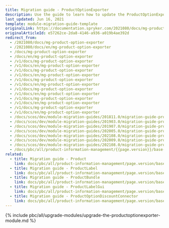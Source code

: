 ```yaml
---
title: Migration guide - ProductOptionExporter
description: Use the guide to learn how to update the ProductOptionExporter module to a newer version.
last_updated: Jun 16, 2021
template: module-migration-guide-template
originalLink: https://documentation.spryker.com/2021080/docs/mg-product-option-exporter
originalArticleId: e57262ce-2da8-4146-a936-a019b4ae392d
redirect_from:
  - /2021080/docs/mg-product-option-exporter
  - /2021080/docs/en/mg-product-option-exporter
  - /docs/mg-product-option-exporter
  - /docs/en/mg-product-option-exporter
  - /v1/docs/mg-product-option-exporter
  - /v1/docs/en/mg-product-option-exporter
  - /v1/docs/mg-product-option-exporter
  - /v1/docs/en/mg-product-option-exporter
  - /v1/docs/mg-product-option-exporter
  - /v1/docs/en/mg-product-option-exporter
  - /v1/docs/mg-product-option-exporter
  - /v1/docs/en/mg-product-option-exporter
  - /v1/docs/mg-product-option-exporter
  - /v1/docs/en/mg-product-option-exporter
  - /v1/docs/mg-product-option-exporter
  - /v1/docs/en/mg-product-option-exporter
  - /docs/scos/dev/module-migration-guides/201811.0/migration-guide-productoptionexporter.html
  - /docs/scos/dev/module-migration-guides/201903.0/migration-guide-productoptionexporter.html
  - /docs/scos/dev/module-migration-guides/201907.0/migration-guide-productoptionexporter.html
  - /docs/scos/dev/module-migration-guides/202005.0/migration-guide-productoptionexporter.html
  - /docs/scos/dev/module-migration-guides/202108.0/migration-guide-productoptionexporter.html
  - /docs/scos/dev/module-migration-guides/202009.0/migration-guide-productoptionexporter.html
  - /docs/scos/dev/module-migration-guides/202108.0/migration-guide-productoptionexporter.html
  - /docs/pbc/all/product-information-management/{{page.version}}/base-shop/install-and-upgrade/upgrade-modules/upgrade-the-productoption-moduleexporter.html
related:
  - title: Migration guide - Product
    link: docs/pbc/all/product-information-management/page.version/base-shop/install-and-upgrade/upgrade-modules/upgrade-the-product-module.html
  - title: Migration guide - ProductLabel
    link: docs/pbc/all/product-information-management/page.version/base-shop/install-and-upgrade/upgrade-modules/upgrade-the-productlabel-module.html
  - title: Migration guide - ProductBundle
    link: docs/pbc/all/product-information-management/page.version/base-shop/install-and-upgrade/upgrade-modules/upgrade-the-productbundle-module.html
  - title: Migration guide - ProductLabelGui
    link: docs/pbc/all/product-information-management/page.version/base-shop/install-and-upgrade/upgrade-modules/upgrade-the-productlabelgui-module.html
  - title: Migration guide - ProductOptionDiscountConnector
    link: docs/pbc/all/product-information-management/page.version/base-shop/install-and-upgrade/upgrade-modules/upgrade-the-productoptiondiscountconnector-module.html
---
```


{% include pbc/all/upgrade-modules/upgrade-the-productoptionexporter-module.md %} <!-- To edit, see /_includes/pbc/all/upgrade-modules/upgrade-the-productoptionexporter-module.md -->
